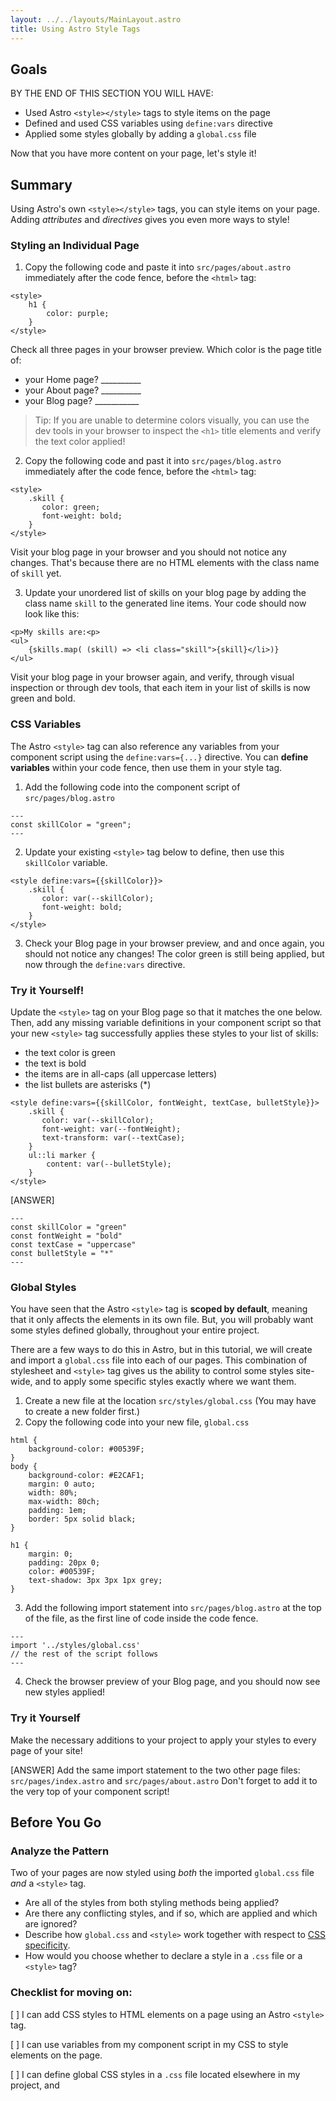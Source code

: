 ```yaml
---
layout: ../../layouts/MainLayout.astro
title: Using Astro Style Tags
---
```

## Goals

BY THE END OF THIS SECTION YOU WILL HAVE:
- Used Astro `<style></style>` tags to style items on the page
- Defined and used CSS variables using `define:vars` directive
- Applied some styles globally by adding a `global.css` file

Now that you have more content on your page, let's style it!

## Summary
Using Astro's own `<style></style>` tags, you can style items on your page. Adding *attributes* and *directives* gives you even more ways to style!

### Styling an Individual Page

1. Copy the following code and paste it into `src/pages/about.astro` immediately after the code fence, before the `<html>` tag:

```
<style>
    h1 {
        color: purple;
    }
</style>
```
Check all three pages in your browser preview. Which color is the page title of:

- your Home page?  __________
- your About page? __________
- your Blog page? ___________

>Tip: If you are unable to determine colors visually, you can use the dev tools in your browser to inspect the `<h1>` title elements and verify the text color applied!

2. Copy the following code and past it into `src/pages/blog.astro` immediately after the code fence, before the `<html>` tag:

```
<style>
    .skill {
       color: green;
       font-weight: bold;
    }
</style>
```

Visit your blog page in your browser and you should not notice any changes. That's because there are no HTML elements with the class name of `skill` yet.

3. Update your unordered list of skills on your blog page by adding the class name `skill` to the generated line items. Your code should now look like this:

```
<p>My skills are:<p>
<ul>
    {skills.map( (skill) => <li class="skill">{skill}</li>)}
</ul>
```
Visit your blog page in your browser again, and verify, through visual inspection or through dev tools, that each item in your list of skills is now green and bold.

### CSS Variables
The Astro `<style>` tag can also reference any variables from your component script using the `define:vars={...}` directive. You can **define variables** within your code fence, then use them in your style tag.

1. Add the following code into the component script of `src/pages/blog.astro`
```astro
---
const skillColor = "green";
---
```

2. Update your existing `<style>` tag below to define, then use this `skillColor` variable.
```
<style define:vars={{skillColor}}>
    .skill {
       color: var(--skillColor);
       font-weight: bold;
    }
</style>
```
3. Check your Blog page in your browser preview, and and once again, you should not notice any changes! The color green is still being applied, but now through the `define:vars` directive.

### Try it Yourself!
 
 Update the `<style>` tag on your Blog page so that it matches the one below. Then, add any missing variable definitions in your component script so that your new `<style>` tag successfully applies these styles to your list of skills:
 - the text color is green
 - the text is bold
 - the items are in all-caps (all uppercase letters)
 - the list bullets are asterisks (*)
```
<style define:vars={{skillColor, fontWeight, textCase, bulletStyle}}>
    .skill {
       color: var(--skillColor);
       font-weight: var(--fontWeight);
       text-transform: var(--textCase);
    }
    ul::li marker {
        content: var(--bulletStyle);
    }
</style>
```
[ANSWER]
```
---
const skillColor = "green"
const fontWeight = "bold"
const textCase = "uppercase"
const bulletStyle = "*"
---
```
### Global Styles
You have seen that the Astro `<style>` tag is **scoped by default**, meaning that it only affects the elements in its own file. But, you will probably want some styles defined globally, throughout your entire project. 

There are a few ways to do this in Astro, but in this tutorial, we will create and import a `global.css` file into each of our pages. This combination of stylesheet and `<style>` tag gives us the ability to control some styles site-wide, and to apply some specific styles exactly where we want them.

1. Create a new file at the location `src/styles/global.css` (You may have to create a new folder first.)
2. Copy the following code into your new file, `global.css`
```
html {
    background-color: #00539F;
}
body {
    background-color: #E2CAF1;
    margin: 0 auto;
    width: 80%;
    max-width: 80ch;
    padding: 1em;
    border: 5px solid black;
}

h1 {
    margin: 0;
    padding: 20px 0;
    color: #00539F;
    text-shadow: 3px 3px 1px grey;
}
```


3. Add the following import statement into `src/pages/blog.astro` at the top of the file, as the first line of code inside the code fence.
```
---
import '../styles/global.css'
// the rest of the script follows
---
```

4. Check the browser preview of your Blog page, and you should now see new styles applied!

### Try it Yourself
Make the necessary additions to your project to apply your styles to every page of your site!

[ANSWER]
Add the same import statement to the two other page files: `src/pages/index.astro` and `src/pages/about.astro` Don't forget to add it to the very top of your component script!

## Before You Go 

### Analyze the Pattern
Two of your pages are now styled using *both* the imported `global.css` file *and* a `<style>` tag.

- Are all of the styles from both styling methods being applied?
- Are there any conflicting styles, and if so, which are applied and which are ignored?
- Describe how `global.css` and `<style>` work together with respect to [CSS specificity](https://developer.mozilla.org/en-US/docs/Web/CSS/Specificity).
- How would you choose whether to declare a style in a `.css` file or a `<style>` tag?

### Checklist for moving on:
[ ] I can add CSS styles to HTML elements on a page using an Astro `<style>` tag.

[ ] I can use variables from my component script in my CSS to style elements on the page.

[ ] I can define global CSS styles in a `.css` file located elsewhere in my project, and 